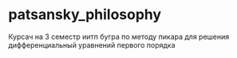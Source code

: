 # patsansky_philosophy
Курсач на 3 семестр иитп бугра по методу пикара для решения дифференциальный уравнений первого порядка
